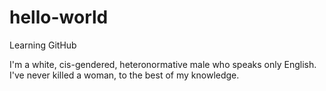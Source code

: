 # hello-world
Learning GitHub

I'm a white, cis-gendered, heteronormative male who speaks only English. I've never killed a woman, to the best of my knowledge.
